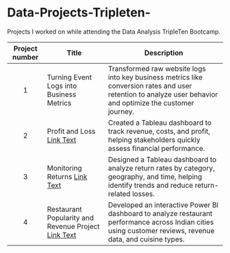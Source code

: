 # Data-Projects-Tripleten-
Projects I worked on while attending the Data Analysis TripleTen Bootcamp.


| Project number | Title | Description |
| :-----------: | ----------- |----------- |
| 1 | Turning Event Logs into Business Metrics | Transformed raw website logs into key business metrics like conversion rates and user retention to analyze user behavior and optimize the customer journey. |
| 2 | Profit and Loss [Link Text](https://public.tableau.com/app/profile/kevin.prempeh8878/viz/ProfitslossesProfitsandAdvertising/twoProfittwoloss) | Created a Tableau dashboard to track revenue, costs, and profit, helping stakeholders quickly assess financial performance. |
| 3 | Monitoring Returns [Link Text](https://public.tableau.com/app/profile/kevin.prempeh8878/viz/StorytellingwithData_17445620403610/WhatisCausingReturns) | Designed a Tableau dashboard to analyze return rates by category, geography, and time, helping identify trends and reduce return-related losses. |
| 4 | Restaurant Popularity and Revenue Project [Link Text](https://1drv.ms/u/c/447421a5a2e2bcee/Ef9FFIPjBPBJoCxL4TJAU8kBorMWC9-FUwpanZMfYXh50A?e=dNuaTK) | Developed an interactive Power Bl dashboard to analyze restaurant performance across Indian cities using customer reviews, revenue data, and cuisine types. |
